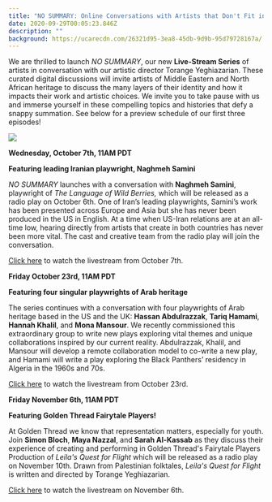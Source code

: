 ```yaml
---
title: "NO SUMMARY: Online Conversations with Artists that Don't Fit in a Box"
date: 2020-09-29T00:05:23.846Z
description: ""
background: https://ucarecdn.com/26321d95-3ea8-45db-9d9b-95d79728167a/
---
```

We are thrilled to launch *NO SUMMARY*, our new **Live-Stream Series** of artists in conversation with our artistic director Torange Yeghiazarian. These curated digital discussions will invite artists of Middle Eastern and North African heritage to discuss the many layers of their identity and how it impacts their work and artistic choices. We invite you to take pause with us and immerse yourself in these compelling topics and histories that defy a snappy summation. See below for a preview schedule of our first three episodes!

![](https://ucarecdn.com/77cf9e43-1638-4f60-8ded-72427df473c6/)

**Wednesday, October 7th, 11AM PDT**

**Featuring leading Iranian playwright, Naghmeh Samini**

*NO SUMMARY* launches with a conversation with **Naghmeh Samini**, playwright of *The Language of Wild Berries,* which will be released as a radio play on October 6th. One of Iran’s leading playwrights, Samini’s work has been presented across Europe and Asia but she has never been produced in the US in English. At a time when US-Iran relations are at an all-time low, hearing directly from artists that create in both countries has never been more vital. The cast and creative team from the radio play will join the conversation. 

[Click here](https://howlround.com/happenings/livestreaming-conversation-no-summary-playwright-naghmeh-samini) to watch the livestream from October 7th.

**Friday October 23rd, 11AM PDT**

**Featuring four singular playwrights of Arab heritage**

The series continues with a conversation with four playwrights of Arab heritage based in the US and the UK: **Hassan Abdulrazzak**, **Tariq Hamami**, **Hannah Khalil**, and **Mona Mansour**. We recently commissioned this extraordinary group to write new plays exploring vital themes and unique collaborations inspired by our current reality. Abdulrazzak, Khalil, and Mansour will develop a remote collaboration model to co-write a new play, and Hamami will write a play exploring the Black Panthers’ residency in Algeria in the 1960s and 70s. 

[Click here](https://howlround.com/happenings/livestreaming-conversation-no-summary-playwrights-hassan-abdulrazzak-tariq-hamami-hannah) to watch the livestream from October 23rd.

**Friday November 6th, 11AM PDT**

**Featuring Golden Thread Fairytale Players!**

At Golden Thread we know that representation matters, especially for youth. Join **Simon Bloch**, **Maya Nazzal**, and **Sarah Al-Kassab** as they discuss their experience of creating and performing in Golden Thread's Fairytale Players Production of *Leila's Quest for Flight* which will be released as a radio play on November 10th. Drawn from Palestinian folktales, *Leila's Quest for Flight* is written and directed by Torange Yeghiazarian. 

[Click here](https://howlround.com/happenings/livestreaming-conversation-no-summary-golden-threads-fairytale-players) to watch the livestream on November 6th.